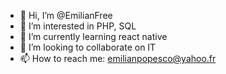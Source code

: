 - 👋 Hi, I’m @EmilianFree
- 👀 I’m interested in PHP, SQL
- 🌱 I’m currently learning react native
- 💞️ I’m looking to collaborate on IT
- 📫 How to reach me: emilianpopesco@yahoo.fr

<!---
EmilianFree/EmilianFree is a ✨ special ✨ repository because its `README.md` (this file) appears on your GitHub profile.
You can click the Preview link to take a look at your changes.
--->
